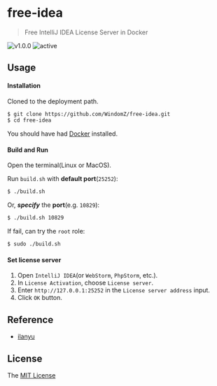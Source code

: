 # free-idea

> Free IntelliJ IDEA License Server in Docker

![v1.0.0](https://img.shields.io/badge/version-v1.0.0-blue.svg)
![active](https://img.shields.io/badge/status-active-green.svg)

## Usage

#### Installation

Cloned to the deployment path.

```bash
$ git clone https://github.com/WindomZ/free-idea.git
$ cd free-idea
```

You should have had [Docker](https://docs.docker.com/) installed.

#### Build and Run

Open the terminal(Linux or MacOS).

Run `build.sh` with **default port**(`25252`): 
```bash
$ ./build.sh
```

Or, _**specify**_ the **port**(e.g. `10829`): 
```bash
$ ./build.sh 10829
```

If fail, can try the `root` role: 
```bash
$ sudo ./build.sh
```

#### Set license server

1. Open `IntelliJ IDEA`(or `WebStorm`, `PhpStorm`, etc.).
1. In `License Activation`, choose `License server`.
1. Enter `http://127.0.0.1:25252` in the `License server address` input.
1. Click `OK` button.

## Reference

- [ilanyu](http://www.lanyus.com/)

## License

The [MIT License](https://github.com/WindomZ/free-idea/blob/master/LICENSE)
